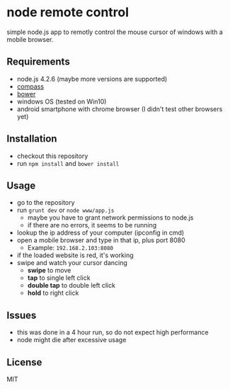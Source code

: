 # node remote control

simple node.js app to remotly control the mouse cursor of windows with a mobile browser.

## Requirements

- node.js 4.2.6 (maybe more versions are supported)
- [compass](http://compass-style.org/)
- [bower](https://bower.io/)
- windows OS (tested on Win10)
- android smartphone with chrome browser (I didn't test other browsers yet)

## Installation

- checkout this repository
- run `npm install` and `bower install`

## Usage

- go to the repository
- run `grunt dev` or `node www/app.js`
    + maybe you have to grant network permissions to node.js
    + if there are no errors, it seems to be running
- lookup the ip address of your computer (ipconfig in cmd)
- open a mobile browser and type in that ip, plus port 8080
    + Example: `192.168.2.103:8080`
- if the loaded website is red, it's working
- swipe and watch your cursor dancing
    - **swipe** to move
    - **tap** to single left click
    - **double tap** to double left click
    - **hold** to right click

## Issues

- this was done in a 4 hour run, so do not expect high performance
- node might die after excessive usage

## License

MIT
